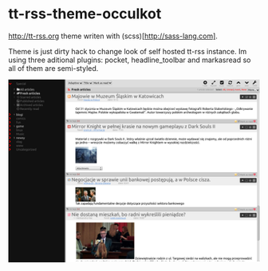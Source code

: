 tt-rss-theme-occulkot
=====================

http://tt-rss.org theme writen with (scss)[http://sass-lang.com].

Theme is just dirty hack to change look of self hosted tt-rss instance. Im using three aditional plugins: pocket, headline_toolbar and markasread so all of them are semi-styled.

![Theme preview](./theme.png)
